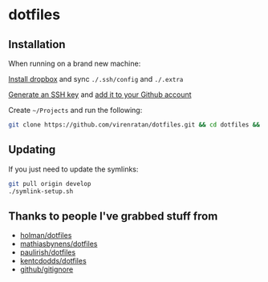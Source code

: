 # dotfiles

## Installation

When running on a brand new machine:

[Install dropbox](https://www.dropbox.com/install) and sync `./.ssh/config` and `./.extra`

[Generate an SSH key](https://help.github.com/articles/generating-a-new-ssh-key-and-adding-it-to-the-ssh-agent/) and [add it to your Github account](https://help.github.com/articles/adding-a-new-ssh-key-to-your-github-account/)

Create `~/Projects` and run the following:

```bash
git clone https://github.com/virenratan/dotfiles.git && cd dotfiles && ./initial-setup.sh
```

## Updating

If you just need to update the symlinks:

```bash
git pull origin develop
./symlink-setup.sh
```

## Thanks to people I've grabbed stuff from
- [holman/dotfiles](https://github.com/holman/dotfiles)
- [mathiasbynens/dotfiles](https://github.com/mathiasbynens/dotfiles)
- [paulirish/dotfiles](https://github.com/paulirish/dotfiles)
- [kentcdodds/dotfiles](https://github.com/kentcdodds/dotfiles)
- [github/gitignore](https://github.com/github/gitignore)
